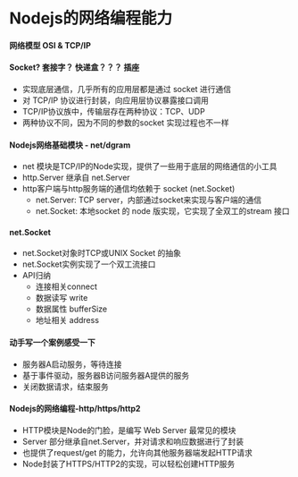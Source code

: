 

# Nodejs的网络编程能力

#### 网络模型 OSI & TCP/IP

#### Socket? 套接字？ 快递盒？？？ 插座

- 实现底层通信，几乎所有的应用层都是通过 socket 进行通信
- 对 TCP/IP 协议进行封装，向应用层协议暴露接口调用
- TCP/IP协议族中，传输层存在两种协议：TCP、UDP
- 两种协议不同，因为不同的参数的socket 实现过程也不一样

#### Nodejs网络基础模块 - net/dgram

- net 模块是TCP/IP的Node实现，提供了一些用于底层的网络通信的小工具
- http.Server 继承自 net.Server
- http客户端与http服务端的通信均依赖于 socket (net.Socket)
  - net.Server: TCP server，内部通过socket来实现与客户端的通信
  - net.Socket: 本地socket 的 node 版实现，它实现了全双工的stream 接口

#### net.Socket

- net.Socket对象时TCP或UNIX Socket 的抽象
- net.Socket实例实现了一个双工流接口
- API归纳
  - 连接相关connect
  - 数据读写 write
  - 数据属性 bufferSize
  - 地址相关 address

#### 动手写一个案例感受一下

- 服务器A启动服务，等待连接
- 基于事件驱动，服务器B访问服务器A提供的服务
- 关闭数据请求，结束服务

#### Nodejs的网络编程-http/https/http2

- HTTP模块是Node的门脸，是编写 Web Server 最常见的模块
- Server 部分继承自net.Server，并对请求和响应数据进行了封装
- 也提供了request/get 的能力，允许向其他服务器端发起HTTP请求
- Node封装了HTTPS/HTTP2的实现，可以轻松创建HTTP服务
